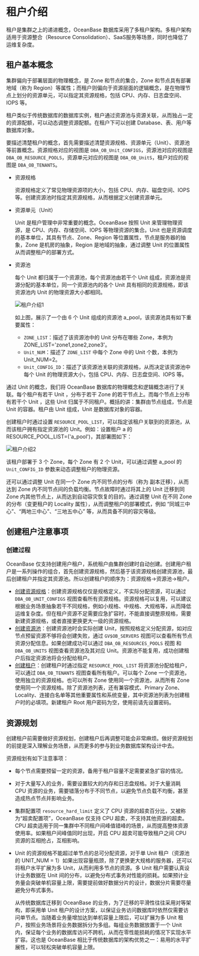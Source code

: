 # 租户介绍

租户是集群之上的递进概念，OceanBase 数据库采用了多租户架构。多租户架构适用于资源整合（Resource Consolidation）、SaaS服务等场景，同时也降低了运维复杂度。

## 租户基本概念

集群偏向于部署层面的物理概念，是 Zone 和节点的集合，Zone 和节点具有部署地域（称为 Region）等属性；而租户则偏向于资源层面的逻辑概念，是在物理节点上划分的资源单元，可以指定其资源规格，包括 CPU、内存、日志盘空间、IOPS 等。

租户类似于传统数据库的数据库实例，租户通过资源池与资源关联，从而独占一定的资源配额，可以动态调整资源配额。在租户下可以创建 Database、表、用户等数据库对象。

要描述清楚租户的概念，首先需要描述清楚资源规格、资源单元（Unit）、资源池等前置概念。资源规格对应的视图是 `DBA_OB_Unit_CONFIGS`，资源池对应的视图是 `DBA_OB_RESOURCE_POOLS`，资源单元对应的视图是 `DBA_OB_UnitS`，租户对应的视图是 `DBA_OB_TENANTS`。

* 资源规格

  资源规格定义了常见物理资源项的大小，包括 CPU、内存、磁盘空间、IOPS 等。创建资源池时指定其资源规格，从而根据定义创建资源单元。

* 资源单元（Unit）

  Unit 是租户管理中非常重要的概念。OceanBase 按照 Unit 来管理物理资源，是 CPU、内存、存储空间、IOPS 等物理资源的集合。Unit 也是资源调度的基本单位，其具有节点、Zone、Region 等位置属性，节点是服务器的抽象，Zone 是机房的抽象，Region 是地域的抽象，通过调整 Unit 的位置属性从而调整租户的部署方式。

* 资源池

  每个 Unit 都归属于一个资源池，每个资源池由若干个 Unit 组成，资源池是资源分配的基本单位，同一个资源池内的各个 Unit 具有相同的资源规格，即该资源池内 Unit 的物理资源大小都相同。

  ![租户介绍1](https://obbusiness-private.oss-cn-shanghai.aliyuncs.com/doc/img/observer-enterprise/V4.0.0/easy-of-use/manage/tenant-management/%E7%A7%9F%E6%88%B7%E4%BB%8B%E7%BB%8D1.png)

  如上图，展示了一个由 6 个 Unit 组成的资源池 a_pool，该资源池具有如下重要属性：

  * `ZONE_LIST`：描述了该资源池中的 Unit 分布在哪些 Zone，本例为 ZONE_LIST='zone1,zone2,zone3'。
  * `Unit_NUM`：描述了 `ZONE_LIST` 中每个 Zone 中的 Unit 个数，本例为 Unit_NUM=2。
  * `Unit_CONFIG_ID`：描述了该资源池关联的资源规格，从而决定该资源池中每个 Unit 的物理资源大小，包括 CPU、内存、日志盘空间、IOPS 等。

通过 Unit 的概念，我们将 OceanBase 数据库的物理概念和逻辑概念进行了关联。每个租户有若干 Unit ，分布于若干 Zone 的若干节点上。而每个节点上分布有若干个 Unit ，这些 Unit 归属于不同租户。概括的讲：集群由节点组成，节点是 Unit 的容器。租户由 Unit 组成，Unit 是数据库对象的容器。

创建租户时通过设置 `RESOURCE_POOL_LIST`，可以指定该租户关联到的资源池，从而该租户拥有指定资源池的 Unit。例如：设置租户 a 的 RESOURCE_POOL_LIST=('a_pool')，其部署图如下：

![租户介绍2](https://obbusiness-private.oss-cn-shanghai.aliyuncs.com/doc/img/observer-enterprise/V4.0.0/easy-of-use/manage/tenant-management/%E7%A7%9F%E6%88%B7%E4%BB%8B%E7%BB%8D2.png)

该租户部署于 3 个 Zone，每个 Zone 有 2 个 Unit，可以通过调整 a_pool 的 `Unit_CONFIG_ID` 参数来动态调整租户的物理资源。

还可以通过调整 Unit 在同一个 Zone 内不同节点的分布（称为 副本迁移），从而达到 Zone 内不同节点间的负载均衡。节点故障时通过将其上的 Unit 迁移到同 Zone 内其他节点上，从而达到自动容灾恢复的目的。通过调整 Unit 在不同 Zone 的分布（变更租户的 Locality 属性），从而调整租户的部署模式，例如 “同城三中心”、“两地三中心”、“三地五中心” 等，从而具备不同的容灾等级。

## 创建租户注意事项

### 创建过程

OceanBase 仅支持创建用户租户，系统租户由集群创建时自动创建。创建用户租户是一系列操作的组合，首先创建资源规格，然后基于该资源规格创建资源池，最后创建租户并指定其资源池。所以创建租户的顺序为：资源规格->资源池->租户。

* [创建资源规格](5.commom-tenant-operations/1.create-resource-specifications.md)：创建资源规格仅仅是规格定义，不实际分配资源，可以通过 `DBA_OB_UNIT_CONFIGS` 视图查看所有资源规格。资源规格可以复用，可以建议根据业务场景抽象若干不同规格，例如小规格、中规格、大规格等，从而降低运维复杂度。但在租户资源不足需要应急扩容时，不能直接调整原规格，需要新建资源规格，或者直接更换更大一级的资源规格。
* [创建资源池](5.commom-tenant-operations/2.create-resource-pool.md)：创建资源池时会实际创建 Unit，按照规格定义分配资源，如对应节点预留资源不够将会创建失败，通过 `GV$OB_SERVERS` 视图可以查看所有节点资源分配信息。如果创建成功可以通过 `DBA_OB_RESOURCES_POOLS` 视图 和 `DBA_OB_UNITS` 视图查看资源池及其对应 Unit。资源池不能复用，成功创建租户后指定资源池将会分配给租户。
* [创建租户](5.commom-tenant-operations/3.create-tenant.md)：创建租户时通过指定 `RESOURCE_POOL_LIST` 将资源池分配给租户，可以通过 `DBA_OB_TENANTS` 视图查看所有租户。可以每个 Zone 一个资源池，使用独立的资源规格。也可以所有 Zone 使用同一个资源池，从而所有 Zone 使用同一个资源规格。除了资源池列表，还有兼容模式、Primary Zone、Locality、连接白名单等其他重要属性和系统变量，其中资源池列表为创建租户时的必填项。新建租户 Root 用户密码为空，使用前请先设置密码。

## 资源规划

创建租户前需要做好资源规划，创建租户后再调整可能会非常麻烦。做好资源规划的前提是深入理解业务场景，从而更多的参与到业务数据库架构设计中去。

资源规划有如下注意事项：

* 每个节点需要预留一定的资源，备用于租户容量不足需要紧急扩容的情况。
* 对于大量写入的业务，需要设置较大的内存和日志盘规格。对于大量消耗 CPU 资源的业务，需要错落分布于不同节点，以避免节点负载不均衡，甚至造成热点节点并影响业务。
* 集群配置项 `resource_hard_limit` 定义了 CPU 资源的超卖百分比，又被称为“超卖配置项”，OceanBase 仅支持 CPU 超卖，不支持其他资源的超卖。CPU 超卖适用于同一集群中不同租户间峰值错峰的场景，从而提高整体资源使用率。如果租户间峰值同时出现，开启 CPU 超卖可能导致租户之间 CPU 资源的互相抢占，互相影响。
* Unit 的资源规格不能超过单节点的总可分配资源，对于单 Unit 租户（资源池的 UNIT_NUM = 1）如果出现容量瓶颈，除了更换更大规格的服务器，还可以将租户水平扩展为多 Unit，从而利用多节点的资源。多 Unit 租户需要认真设计业务数据在 Unit 间的分布，以避免分布式事务对性能的损耗。如果预计业务量会突破单机容量上限，需要提前做好数据分片的设计，数据分片需要尽量避免分布式事务。
  
  从传统数据库迁移到 OceanBase 的业务，为了迁移的平滑性往往采用对等架构，即采用单 Unit 租户的设计方案，以保证业务访问数据库时依然仅需要访问单节点。当随着业务量增加达到单机容量上限后，可以扩展为多 Unit 租户，按照业务场景将业务数据拆分为多组。每组业务数据放置于一个 Unit 内，保证每个业务的数据库访问不跨机，从而在零性能损耗的情况下实现水平扩容。这也是 OceanBase 相比于传统数据库的架构优势之一：易用的水平扩展性，可以轻松突破单机容量上限。
